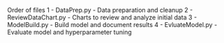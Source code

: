 Order of files
1 - DataPrep.py  - Data preparation and cleanup
2 - ReviewDataChart.py - Charts to review and analyze initial data
3 - ModelBuild.py - Build model and document results
4 - EvluateModel.py - Evaluate model and hyperparameter tuning
